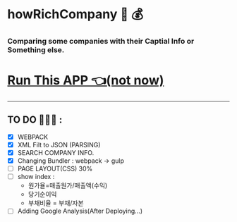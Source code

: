 # howRichCompany 💼 💰

### Comparing some companies with their Captial Info or Something else.

# [Run This APP 👈(not now)]()

<hr>

## TO DO 👨🏻‍💻 :

- [x] WEBPACK
- [x] XML Filt to JSON (PARSING)
- [x] SEARCH COMPANY INFO.
- [x] Changing Bundler : webpack -> gulp
- [ ] PAGE LAYOUT(CSS) 30%
- [ ] show index :
  - 원가율=매출원가/매출액(수익)
  - 당기순이익
  - 부채비율 = 부채/자본
- [ ] Adding Google Analysis(After Deploying...)
